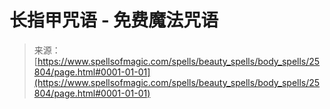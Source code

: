 <!--yml

category: 未分类

date: 2024-06-12 19:12:58

-->

# 长指甲咒语 - 免费魔法咒语

> 来源：[https://www.spellsofmagic.com/spells/beauty_spells/body_spells/25804/page.html#0001-01-01](https://www.spellsofmagic.com/spells/beauty_spells/body_spells/25804/page.html#0001-01-01)
